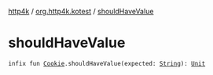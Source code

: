 [http4k](../index.md) / [org.http4k.kotest](index.md) / [shouldHaveValue](./should-have-value.md)

# shouldHaveValue

`infix fun `[`Cookie`](../org.http4k.core.cookie/-cookie/index.md)`.shouldHaveValue(expected: `[`String`](https://kotlinlang.org/api/latest/jvm/stdlib/kotlin/-string/index.html)`): `[`Unit`](https://kotlinlang.org/api/latest/jvm/stdlib/kotlin/-unit/index.html)